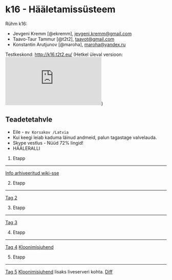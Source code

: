 k16 - Hääletamissüsteem
=======================

Rühm k16:

* Jevgeni Kremm [@ekremm], jevgeni.kremm@gmail.com
* Taavo-Taur Tammur [@t2t2], taavot@gmail.com
* Konstantin Arutjunov [@maroha], maroha@yandex.ru

Testkeskond: http://k16.t2t2.eu/ (Hetkel üleval versioon: ![Loading...](https://t2t2.eu/k16/test_status.php "viimati kasutatud tag - commiteid sellest tagist alates - commit SHA"))

Teadetetahvle
-------------

* Eile - `mv Korsakov /Latvia`
* Kui keegi leiab kaduma läinud andmeid, palun tagastage valvelauda.
* Skype vestlus - Nüüd 72% lingid!
* HÄÄLERALLI

1. Etapp
--------
[Info arhiveeritud wiki-sse](https://github.com/t2t2/k16/wiki)

2. Etapp
--------
[Tag 2](https://github.com/t2t2/k16/tree/2)

3. Etapp
--------
[Tag 3](https://github.com/t2t2/k16/tree/3)

4. Etapp
--------
[Tag 4](https://github.com/t2t2/k16/tree/4)
[Kloonimisjuhend](https://github.com/t2t2/k16/wiki/Kloonimine-&-K%C3%A4ima-Panemine)

5. Etapp
--------
[Tag 5](https://github.com/t2t2/k16/tree/5)
[Kloonimisjuhend](https://github.com/t2t2/k16/wiki/Kloonimine-&-K%C3%A4ima-Panemine) lisaks liveserveri kohta. [Diff](https://github.com/t2t2/k16/wiki/Kloonimine-&-K%C3%A4ima-Panemine/_compare/f63fa63abbbc2f68509a72d4ca6e6084350e727a%5E...f63fa63abbbc2f68509a72d4ca6e6084350e727a)
